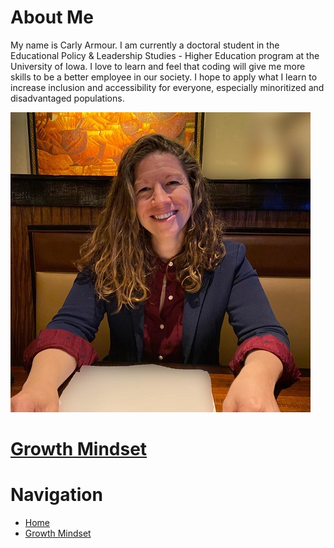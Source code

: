 # About Me 
My name is Carly Armour. I am currently a doctoral student in the Educational Policy & Leadership Studies - Higher Education program at the University of Iowa. I love to learn and feel that coding will give me more skills to be a better employee in our society. I hope to apply what I learn to increase inclusion and accessibility for everyone, especially minoritized and disadvantaged populations.

![Armour Photo](/Armour_resized.jpg)

# [Growth Mindset](/Growth_Mindset.md)

# Navigation
 - [Home](/README.md)
 - [Growth Mindset](/Growth_Mindset.md)
